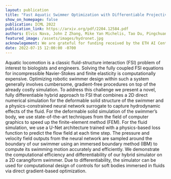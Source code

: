```yaml
---
layout: publication
title: "Fast Aquatic Swimmer Optimization with Differentiable Projective Dynamics and Neural Network Hydrodynamic Models"
show_on_homepage: false
publication: ICML 2022
publication_link: https://arxiv.org/pdf/2204.12584.pdf
authors: Elvis Nava, John Z Zhang, Mike Yan Michelis, Tao Du, Pingchuan Ma, Benjamin F. Grewe, Wojciech Matusik, Robert Kevin Katzschmann
featured_image: /assets/images/hydronet.jpg
acknowlegement: We are grateful for funding received by the ETH AI Center and the Defense Advanced Research Projects Agency.
date: 2022-07-15 12:00:00 -0700
---
```


Aquatic locomotion is a classic fluid-structure interaction (FSI) problem of interest to biologists and engineers. Solving the fully coupled FSI equations for incompressible Navier-Stokes and finite elasticity is computationally expensive. Optimizing robotic swimmer design within such a system generally involves cumbersome, gradient-free procedures on top of the already costly simulation. To address this challenge we present a novel, fully differentiable hybrid approach to FSI that combines a 2D direct numerical simulation for the deformable solid structure of the swimmer and a physics-constrained neural network surrogate to capture hydrodynamic effects of the fluid. For the deformable solid simulation of the swimmer’s body, we use state-of-the-art techniques from the field of computer graphics to speed up the finite-element method (FEM). For the fluid simulation, we use a U-Net architecture trained with a physics-based loss function to predict the flow field at each time step. The pressure and velocity field outputs from the neural network are sampled around the boundary of our swimmer using an immersed boundary method (IBM) to compute its swimming motion accurately and efficiently. We demonstrate the computational efficiency and differentiability of our hybrid simulator on a 2D carangiform swimmer. Due to differentiability, the simulator can be used for computational design of controls for soft bodies immersed in fluids via direct gradient-based optimization.